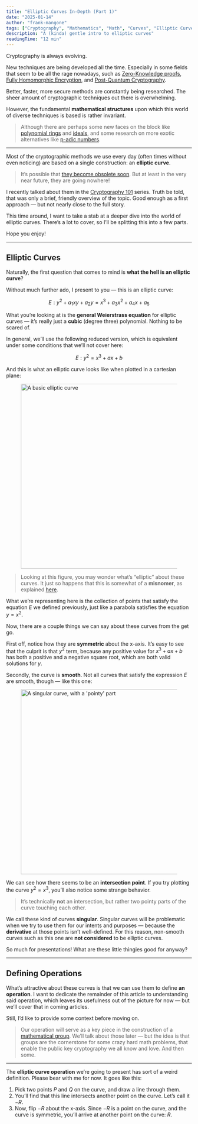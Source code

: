 ```yaml
---
title: "Elliptic Curves In-Depth (Part 1)"
date: "2025-01-14"
author: "frank-mangone"
tags: ["Cryptography", "Mathematics", "Math", "Curves", "Elliptic Curve"]
description: "A (kinda) gentle intro to elliptic curves"
readingTime: "12 min"
---
```


Cryptography is always evolving.

New techniques are being developed all the time. Especially in some fields that seem to be all the rage nowadays, such as [Zero-Knowledge proofs](/en/blog/cryptography-101/zero-knowledge-proofs-part-2), [Fully Homomorphic Encryption](/en/blog/cryptography-101/fully-homomorphic-encryption), and [Post-Quantum Cryptography](/en/blog/cryptography-101/post-quantum-cryptography).

Better, faster, more secure methods are constantly being researched. The sheer amount of cryptographic techniques out there is overwhelming.

However, the fundamental **mathematical structures** upon which this world of diverse techniques is based is rather invariant.

> Although there are perhaps some new faces on the block like [polynomial rings](/en/blog/cryptography-101/rings/#quotient-polynomial-rings) and [ideals](/en/blog/cryptography-101/rings/#ideals), and some research on more exotic alternatives like [p-adic numbers](https://eprint.iacr.org/2021/522.pdf).

---

Most of the cryptographic methods we use every day (often times without even noticing) are based on a single construction: an **elliptic curve**.

> It’s possible that [they become obsolete soon](https://billatnapier.medium.com/shock-news-sha-256-ecdsa-and-rsa-not-approved-in-australia-by-2030-3d1c286cad58). But at least in the very near future, they are going nowhere!

I recently talked about them in the [Cryptography 101](/en/blog/cryptography-101/elliptic-curves-somewhat-demystified) series. Truth be told, that was only a brief, friendly overview of the topic. Good enough as a first approach — but not nearly close to the full story.

This time around, I want to take a stab at a deeper dive into the world of elliptic curves. There’s a lot to cover, so I’ll be splitting this into a few parts.

Hope you enjoy!

---

## Elliptic Curves

Naturally, the first question that comes to mind is **what the hell is an elliptic curve**?

Without much further ado, I present to you — this is an elliptic curve:

$$
E: y^2 + a_1xy + a_2y = x^3 + a_3x^2 + a_4x + a_5
$$

What you’re looking at is the **general Weierstrass equation** for elliptic curves — it’s really just a **cubic** (degree three) polynomial. Nothing to be scared of.

In general, we’ll use the following reduced version, which is equivalent under some conditions that we’ll not cover here:

$$
E: y^2 = x^3 + ax + b
$$

And this is what an elliptic curve looks like when plotted in a cartesian plane:

<figure>
  <img
    src="/images/elliptic-curves-in-depth/part-1/elliptic-curve.webp" 
    alt="A basic elliptic curve"
    title="[zoom] Hello there!"
    width="500"
  />
</figure>

> Looking at this figure, you may wonder what’s “elliptic” about these curves. It just so happens that this is somewhat of a **misnomer**, as explained [here](https://medium.com/@youssef.housni21/why-elliptic-curves-are-called-elliptic-a8327d94e3d1).

What we’re representing here is the collection of points that satisfy the equation $E$ we defined previously, just like a parabola satisfies the equation $y = x^2$.

Now, there are a couple things we can say about these curves from the get go.

First off, notice how they are **symmetric** about the x-axis. It’s easy to see that the culprit is that $y^2$ term, because any positive value for $x^3 + ax+ b$ has both a positive and a negative square root, which are both valid solutions for $y$.

Secondly, the curve is **smooth**. Not all curves that satisfy the expression $E$ are smooth, though — like this one:

<figure>
  <img
    src="/images/elliptic-curves-in-depth/part-1/singular-curve.webp" 
    alt="A singular curve, with a 'pointy' part"
    title="[zoom] This is the curve E: y² = x³ - 3x + 2"
    width="500"
  />
</figure>

We can see how there seems to be an **intersection point**. If you try plotting the curve $y^2 = x^3$, you’ll also notice some strange behavior.

> It’s technically **not** an intersection, but rather two pointy parts of the curve touching each other.

We call these kind of curves **singular**. Singular curves will be problematic when we try to use them for our intents and purposes — because the **derivative** at those points isn’t well-defined. For this reason, non-smooth curves such as this one are **not considered** to be elliptic curves.

So much for presentations! What are these little thingies good for anyway?

---

## Defining Operations

What’s attractive about these curves is that we can use them to define **an operation**. I want to dedicate the remainder of this article to understanding said operation, which leaves its usefulness out of the picture for now — but we’ll cover that in coming articles.

Still, I’d like to provide some context before moving on.

> Our operation will serve as a key piece in the construction of a [mathematical group](/en/blog/cryptography-101/where-to-start/#groups). We’ll talk about those later — but the idea is that groups are the cornerstone for some crazy hard math problems, that enable the public key cryptography we all know and love. And then some.

---

The **elliptic curve operation** we’re going to present has sort of a weird definition. Please bear with me for now. It goes like this:

1. Pick two points $P$ and $Q$ on the curve, and draw a line through them.
2. You’ll find that this line intersects another point on the curve. Let’s call it $-R$.
3. Now, flip $-R$ about the x-axis. Since $-R$ is a point on the curve, and the curve is symmetric, you’ll arrive at another point on the curve: $R$.
